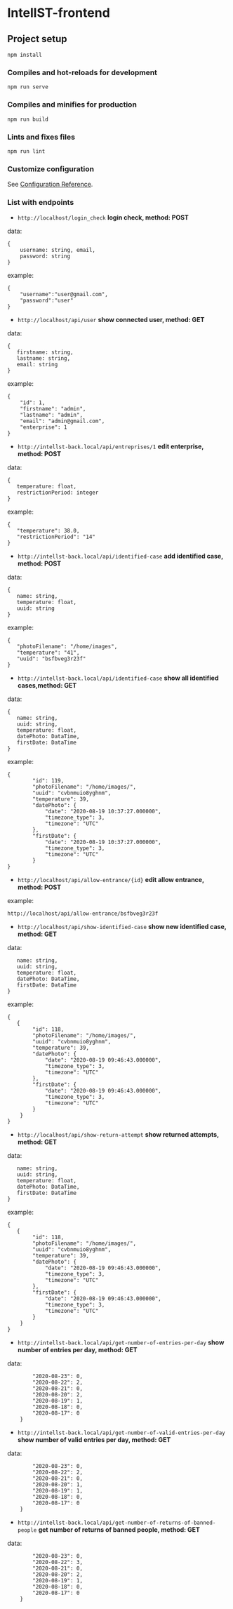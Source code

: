 # IntellST-frontend

## Project setup

```
npm install
```

### Compiles and hot-reloads for development

```
npm run serve
```

### Compiles and minifies for production

```
npm run build
```

### Lints and fixes files

```
npm run lint
```

### Customize configuration

See [Configuration Reference](https://cli.vuejs.org/config/).

### List with endpoints 


* ` http://localhost/login_check ` **login  check, method: POST**

data:
```
{
    username: string, email,
    password: string
}
```

example:
```
{
    "username":"user@gmail.com",
    "password":"user"
}
```

* ` http://localhost/api/user ` **show connected user, method: GET**

data:
```
{
   firstname: string,
   lastname: string,
   email: string
}
```

example:
```
{
    "id": 1,
    "firstname": "admin",
    "lastname": "admin",
    "email": "admin@gmail.com",
    "enterprise": 1
}
```   

* ` http://intellst-back.local/api/entreprises/1 ` **edit enterprise, method: POST**

data:
```
{
   temperature: float,
   restrictionPeriod: integer
}
```

example: 
```
{
   "temperature": 38.0,
   "restrictionPeriod": "14"
}
```

* ` http://intellst-back.local/api/identified-case ` **add identified case, method: POST**

data:
```
{
   name: string,
   temperature: float,
   uuid: string
}
```

example:
```
{
   "photoFilename": "/home/images",
   "temperature": "41",
   "uuid": "bsfbveg3r23f"
}
```

* ` http://intellst-back.local/api/identified-case ` **show all identified cases,method: GET**

data:
```
{
   name: string,
   uuid: string,
   temperature: float,
   datePhoto: DataTime,
   firstDate: DataTime  
}
```

example: 
```
{
        "id": 119,
        "photoFilename": "/home/images/",
        "uuid": "cvbnmuio8yghnm",
        "temperature": 39,
        "datePhoto": {
            "date": "2020-08-19 10:37:27.000000",
            "timezone_type": 3,
            "timezone": "UTC"
        },
        "firstDate": {
            "date": "2020-08-19 10:37:27.000000",
            "timezone_type": 3,
            "timezone": "UTC"
        }
}
```

* ` http://localhost/api/allow-entrance/{id} ` **edit allow entrance, method: POST**

example:

` http://localhost/api/allow-entrance/bsfbveg3r23f `

* ` http://localhost/api/show-identified-case ` **show new identified case, method: GET**

data:
```{
   name: string,
   uuid: string,
   temperature: float,
   datePhoto: DataTime,
   firstDate: DataTime
}
```

example:
```
{
   {
        "id": 118,
        "photoFilename": "/home/images/",
        "uuid": "cvbnmuio8yghnm",
        "temperature": 39,
        "datePhoto": {
            "date": "2020-08-19 09:46:43.000000",
            "timezone_type": 3,
            "timezone": "UTC"
        },
        "firstDate": {
            "date": "2020-08-19 09:46:43.000000",
            "timezone_type": 3,
            "timezone": "UTC"
        }
    }
}
```

* ` http://localhost/api/show-return-attempt ` **show returned attempts, method: GET**

data:
``` {
   name: string,
   uuid: string,
   temperature: float,
   datePhoto: DataTime,
   firstDate: DataTime
} 
```
example:
```
{
   {
        "id": 118,
        "photoFilename": "/home/images/",
        "uuid": "cvbnmuio8yghnm",
        "temperature": 39,
        "datePhoto": {
            "date": "2020-08-19 09:46:43.000000",
            "timezone_type": 3,
            "timezone": "UTC"
        },
        "firstDate": {
            "date": "2020-08-19 09:46:43.000000",
            "timezone_type": 3,
            "timezone": "UTC"
        }
    }
}
```

* ` http://intellst-back.local/api/get-number-of-entries-per-day ` **show number of entries per day, method: GET**

data:
``` {
        "2020-08-23": 0,
        "2020-08-22": 2,
        "2020-08-21": 0,
        "2020-08-20": 2,
        "2020-08-19": 1,
        "2020-08-18": 0,
        "2020-08-17": 0
    }
```

* ` http://intellst-back.local/api/get-number-of-valid-entries-per-day ` **show number of valid entries per day, method: GET**

data:
``` {
        "2020-08-23": 0,
        "2020-08-22": 2,
        "2020-08-21": 0,
        "2020-08-20": 1,
        "2020-08-19": 1,
        "2020-08-18": 0,
        "2020-08-17": 0
    }
```

* ` http://intellst-back.local/api/get-number-of-returns-of-banned-people ` **get number of returns of banned people, method: GET**

data:
``` {
        "2020-08-23": 0,
        "2020-08-22": 3,
        "2020-08-21": 0,
        "2020-08-20": 2,
        "2020-08-19": 1,
        "2020-08-18": 0,
        "2020-08-17": 0
    }
```
